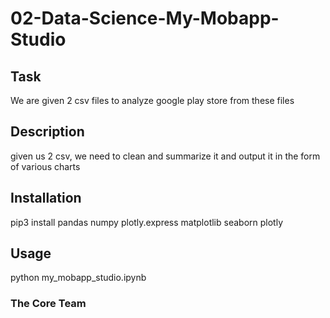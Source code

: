 # 02-Data-Science-My-Mobapp-Studio

## Task
We are given 2 csv files to analyze google play store from these files

## Description
given us 2 csv, we need to clean and summarize it and output it in the form of various charts

## Installation
pip3 install pandas numpy plotly.express matplotlib seaborn plotly 


## Usage
python my_mobapp_studio.ipynb

### The Core Team